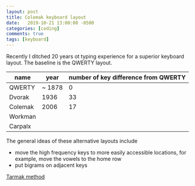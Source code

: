 ```yaml
---
layout: post
title: Colemak keyboard layout
date:   2019-10-21 13:00:00 -0500
categories: [coding]
comments: true
tags: [keyboard]
---
```


Recently I ditched 20 years ot typing experience for a superior keyboard layout.
The baseline is the QWERTY layout.

name | year | number of key difference from QWERTY
--- | ---|---
QWERTY |~ 1878 | 0
Dvorak | 1936 | 33
Colemak | 2006 | 17
Workman ||
Carpalx ||


The general ideas of these alternative layouts include

- move the high frequency keys to more easily accessible locations, for
  example, move the vowels to the home row
- put bigrams on adjacent keys

[Tarmak method](https://forum.colemak.com/topic/1858-learn-colemak-in-steps-with-the-tarmak-layouts/)
